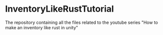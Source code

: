 # InventoryLikeRustTutorial
The repository containing all the files related to the youtube series "How to make an inventory like rust in unity"

